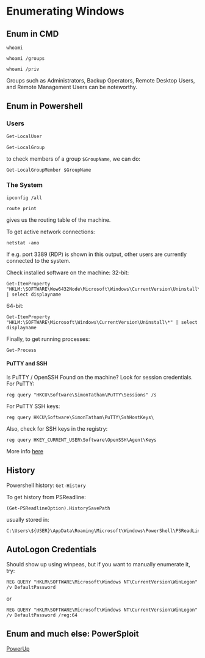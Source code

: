 # Enumerating Windows

## Enum in CMD

```
whoami
```

```
whoami /groups
```


```
whoami /priv
```

Groups such as Administrators, Backup Operators, Remote Desktop Users, and Remote Management Users can be noteworthy.

## Enum in Powershell

### Users

```powershell
Get-LocalUser
```

```
Get-LocalGroup
```

to check members of a group `$GroupName`, we can do:
```
Get-LocalGroupMember $GroupName 
```

### The System

```
ipconfig /all
```

```
route print
```
gives us the routing table of the machine.

To get active network connections:

```
netstat -ano
```
If e.g. port 3389 (RDP) is shown in this output, other users are currently connected to the system.

Check installed software on the machine:
32-bit:
```
Get-ItemProperty "HKLM:\SOFTWARE\Wow6432Node\Microsoft\Windows\CurrentVersion\Uninstall\*" | select displayname

```
64-bit:
```
Get-ItemProperty "HKLM:\SOFTWARE\Microsoft\Windows\CurrentVersion\Uninstall\*" | select displayname
```

Finally, to get running processes:
```
Get-Process
```

#### PuTTY and SSH 

Is PuTTY / OpenSSH Found on the machine? Look for session credentials.
For PuTTY:
```
reg query "HKCU\Software\SimonTatham\PuTTY\Sessions" /s
```


For  PuTTY SSH keys:
```
reg query HKCU\Software\SimonTatham\PuTTY\SshHostKeys\
```

Also, check for SSH keys in the registry:

```
reg query HKEY_CURRENT_USER\Software\OpenSSH\Agent\Keys
```

More info [here](https://book.hacktricks.xyz/windows-hardening/windows-local-privilege-escalation)


## History

Powershell history: `Get-History`

To get history from PSReadline:
```
(Get-PSReadlineOption).HistorySavePath
```

usually stored in:

```
C:\Users\${USER}\AppData\Roaming\Microsoft\Windows\PowerShell\PSReadLine\ConsoleHost_history.txt
```

## AutoLogon Credentials

Should show up using winpeas, but if you want to manually enumerate it, try:


```
REG QUERY "HKLM\SOFTWARE\Microsoft\Windows NT\CurrentVersion\WinLogon" /v DefaultPassword
```

or

```
REG QUERY "HKLM\SOFTWARE\Microsoft\Windows NT\CurrentVersion\WinLogon" /v DefaultPassword /reg:64
```


## Enum and much else: PowerSploit


[PowerUp](https://github.com/PowerShellEmpire/PowerTools/blob/master/PowerUp/PowerUp.ps1)
